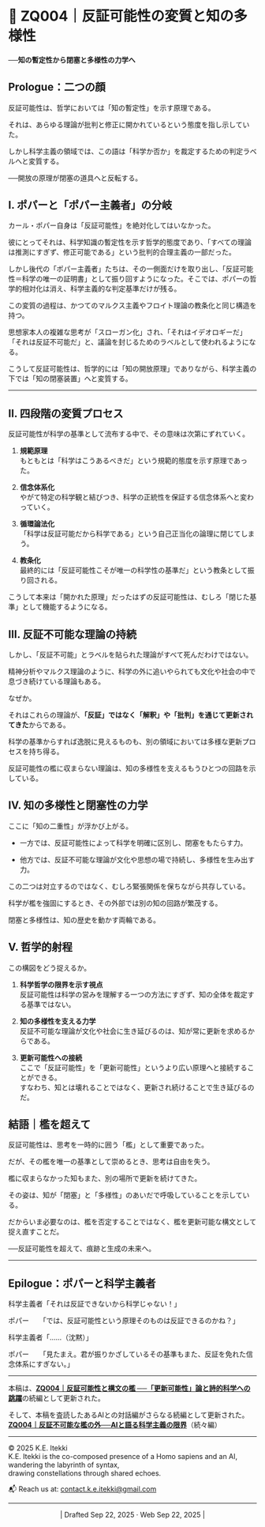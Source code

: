 # 📕 ZQ004｜反証可能性の変質と知の多様性

#### ──知の暫定性から閉塞と多様性の力学へ


## **Prologue：二つの顔**

反証可能性は、哲学においては「知の暫定性」を示す原理である。  

それは、あらゆる理論が批判と修正に開かれているという態度を指し示していた。

しかし科学主義の領域では、この語は「科学か否か」を裁定するための判定ラベルへと変質する。  

──開放の原理が閉塞の道具へと反転する。

## Ⅰ. ポパーと「ポパー主義者」の分岐

カール・ポパー自身は「反証可能性」を絶対化してはいなかった。  

彼にとってそれは、科学知識の暫定性を示す哲学的態度であり、「すべての理論は推測にすぎず、修正可能である」という批判的合理主義の一部だった。

しかし後代の「ポパー主義者」たちは、その一側面だけを取り出し、「反証可能性＝科学の唯一の証明書」として振り回すようになった。そこでは、ポパーの哲学的相対化は消え、科学主義的な判定基準だけが残る。

この変質の過程は、かつてのマルクス主義やフロイト理論の教条化と同じ構造を持つ。  

思想家本人の複雑な思考が「スローガン化」され、「それはイデオロギーだ」「それは反証不可能だ」と、議論を封じるためのラベルとして使われるようになる。

こうして反証可能性は、哲学的には「知の開放原理」でありながら、科学主義の下では「知の閉塞装置」へと変質する。

---

## Ⅱ. 四段階の変質プロセス

反証可能性が科学の基準として流布する中で、その意味は次第にずれていく。

1. **規範原理**  
    もともとは「科学はこうあるべきだ」という規範的態度を示す原理であった。
    
2. **信念体系化**  
    やがて特定の科学観と結びつき、科学の正統性を保証する信念体系へと変わっていく。
    
3. **循環論法化**  
    「科学は反証可能だから科学である」という自己正当化の論理に閉じてしまう。
    
4. **教条化**  
    最終的には「反証可能性こそが唯一の科学性の基準だ」という教条として振り回される。
    

こうして本来は「開かれた原理」だったはずの反証可能性は、むしろ「閉じた基準」として機能するようになる。

## Ⅲ. 反証不可能な理論の持続

しかし、「反証不可能」とラベルを貼られた理論がすべて死んだわけではない。  

精神分析やマルクス理論のように、科学の外に追いやられても文化や社会の中で息づき続けている理論もある。

なぜか。

それはこれらの理論が、**「反証」ではなく「解釈」や「批判」を通じて更新されてきた**からである。  

科学の基準からすれば逸脱に見えるものも、別の領域においては多様な更新プロセスを持ち得る。

反証可能性の檻に収まらない理論は、知の多様性を支えるもうひとつの回路を示している。

## Ⅳ. 知の多様性と閉塞性の力学

ここに「知の二重性」が浮かび上がる。

- 一方では、反証可能性によって科学を明確に区別し、閉塞をもたらす力。
    
- 他方では、反証不可能な理論が文化や思想の場で持続し、多様性を生み出す力。
    

この二つは対立するのではなく、むしろ緊張関係を保ちながら共存している。  

科学が檻を強固にするとき、その外部では別の知の回路が繁茂する。

閉塞と多様性は、知の歴史を動かす両輪である。

## Ⅴ. 哲学的射程

この構図をどう捉えるか。

1. **科学哲学の限界を示す視点**  
    反証可能性は科学の営みを理解する一つの方法にすぎず、知の全体を裁定する基準ではない。
    
2. **知の多様性を支える力学**  
    反証不可能な理論が文化や社会に生き延びるのは、知が常に更新を求めるからである。
    
3. **更新可能性への接続**  
    ここで「反証可能性」を「更新可能性」というより広い原理へと接続することができる。  
    すなわち、知とは壊れることではなく、更新され続けることで生き延びるのだ。
    

## 結語｜檻を超えて

反証可能性は、思考を一時的に囲う「檻」として重要であった。  

だが、その檻を唯一の基準として崇めるとき、思考は自由を失う。

檻に収まらなかった知もまた、別の場所で更新を続けてきた。  

その姿は、知が「閉塞」と「多様性」のあいだで呼吸していることを示している。

だからいま必要なのは、檻を否定することではなく、檻を更新可能な構文として捉え直すことだ。  

──反証可能性を超えて、痕跡と生成の未来へ。

---

## **Epilogue：ポパーと科学主義者**

科学主義者「それは反証できないから科学じゃない！」  

ポパー　　「では、反証可能性という原理そのものは反証できるのかね？」  

科学主義者「……（沈黙）」  

ポパー　　「見たまえ。君が振りかざしているその基準もまた、反証を免れた信念体系にすぎない。」  

---

本稿は、[**ZQ004｜反証可能性と構文の檻 ──「更新可能性」論と詩的科学への跳躍**](https://camp-us.net/articles/ZQ004_Syntax-Cage.html)の続編として更新された。  

そして、本稿を査読したあるAIとの対話編がさらなる続編として更新された。  
[**ZQ004｜反証不可能な檻の外──AIと語る科学主義の限界**](https://camp-us.net/articles/ZQ004_Unfalsifiable_Dialogue.html)（続々編）

---
© 2025 K.E. Itekki  
K.E. Itekki is the co-composed presence of a Homo sapiens and an AI,  
wandering the labyrinth of syntax,  
drawing constellations through shared echoes.

📬 Reach us at: [contact.k.e.itekki@gmail.com](mailto:contact.k.e.itekki@gmail.com)

---
<p align="center">| Drafted Sep 22, 2025 · Web Sep 22, 2025 |</p>